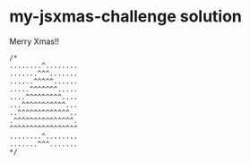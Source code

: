 # my-jsxmas-challenge solution

Merry Xmas!!
```
/*
........^........
.......^^^.......
......^^^^^......
.....^^^^^^^.....
....^^^^^^^^^....
...^^^^^^^^^^^...
..^^^^^^^^^^^^^..
.^^^^^^^^^^^^^^^.
^^^^^^^^^^^^^^^^^
........^........
.......^^^.......
*/
```
